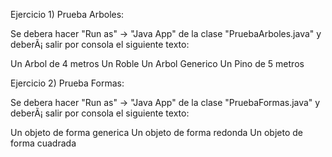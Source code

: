 Ejercicio 1) Prueba Arboles:

Se debera hacer "Run as" -> "Java App" de la clase "PruebaArboles.java" y deberÃ¡ salir por consola el siguiente texto:

Un Arbol de 4 metros
Un Roble
Un Arbol Generico
Un Pino de 5 metros

Ejercicio 2) Prueba Formas:

Se debera hacer "Run as" -> "Java App" de la clase "PruebaFormas.java" y deberÃ¡ salir por consola el siguiente texto:

Un objeto de forma generica
Un objeto de forma redonda
Un objeto de forma cuadrada